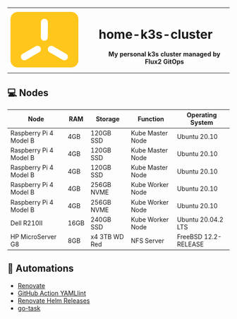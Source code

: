 # 
<table>
    <tr>
        <th>
            <img src="docs/content/k3s-icon-color.png?raw=true" alt="drawing" width="200"/>
        </th>
        <th>
            <dl>
                <dt><h1>home-k3s-cluster</h3></dt>
                <dd>My personal k3s cluster managed by Flux2 GitOps</dd>
            </dl>
        </th>
    </tr>
</table>

## 💻 Nodes
| Node                     | RAM  | Storage       | Function          | Operating System
| ------------------------ |------| ------------- | ----------------- | -------------------- |
| Raspberry Pi 4 Model B   | 4GB  | 120GB SSD     | Kube Master Node  | Ubuntu 20.10         |
| Raspberry Pi 4 Model B   | 4GB  | 120GB SSD     | Kube Master Node  | Ubuntu 20.10         |
| Raspberry Pi 4 Model B   | 4GB  | 120GB SSD     | Kube Master Node  | Ubuntu 20.10         |
| Raspberry Pi 4 Model B   | 4GB  | 256GB NVME    | Kube Worker Node  | Ubuntu 20.10         |
| Raspberry Pi 4 Model B   | 4GB  | 256GB NVME    | Kube Worker Node  | Ubuntu 20.10         |
| Dell R210II              | 16GB | 240GB SSD     | Kube Worker Node  | Ubuntu 20.04.2 LTS   |
| HP MicroServer G8        | 8GB  | x4 3TB WD Red | NFS Server        | FreeBSD 12.2-RELEASE |


## 🦾 Automations
- [Renovate](https://github.com/renovatebot/renovate)
- [GitHub Action YAMLlint](https://github.com/ibiqlik/action-yamllint)
- [Renovate Helm Releases](https://github.com/k8s-at-home/renovate-helm-releases)
- [go-task](https://github.com/go-task/task)

